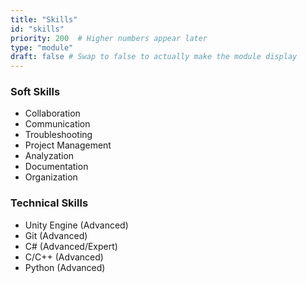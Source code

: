 ```yaml
---
title: "Skills"
id: "skills"
priority: 200  # Higher numbers appear later
type: "module"
draft: false # Swap to false to actually make the module display
---
```


### Soft Skills

- Collaboration
- Communication
- Troubleshooting
- Project Management
- Analyzation
- Documentation
- Organization

### Technical Skills

- Unity Engine (Advanced)
- Git (Advanced)
- C# (Advanced/Expert)
- C/C++ (Advanced)
- Python (Advanced)
